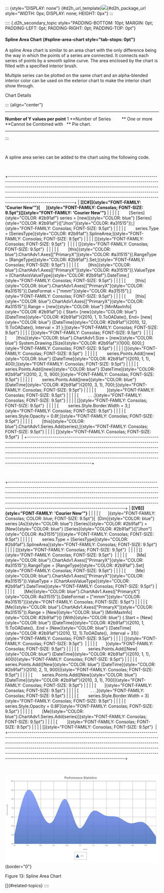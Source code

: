 ::: {style="DISPLAY: none"}
[](ms-xhelp:///?Id=d2h_url_template){#d2h_url_template}![](!package_url!){#d2h_package_url style="WIDTH: 0px; DISPLAY: none; HEIGHT: 0px"}
:::

:::: {.d2h_secondary_topic style="PADDING-BOTTOM: 10pt; MARGIN: 0pt; PADDING-LEFT: 0pt; PADDING-RIGHT: 0pt; PADDING-TOP: 0pt"}
#### Spline Area Chart {#spline-area-chart style="tab-stops: 0pt"}

A spline Area chart is similar to an area chart with the only difference being the way in which the points of a series are connected. It connects each series of points by a smooth spline curve. The area enclosed by the chart is filled with a specified interior brush.

Multiple series can be plotted on the same chart and an alpha-blended interior color can be used on the exterior chart to make the interior chart show through.

Chart Details

::: {align="center"}
  ---------------------------------- -------------
  **Number of Y values per point**   1
  **Number of Series         **      One or more
  **Cannot be Combined with   **     Pie chart.
  ---------------------------------- -------------
:::

 

A spline area series can be added to the chart using the following code.

 

+---------------------------------------------------------------------------------------------------------------------------------------------------------------------------------------------------------------------------------------------------------------------------------------------------------------------------------------------------------------------------------------------------------------------------------------+
| **[\[C#\]]{style="FONT-FAMILY: 'Courier New'"}[      ]{style="FONT-FAMILY: Consolas; FONT-SIZE: 9.5pt"}[]{style="FONT-FAMILY: 'Courier New'"}**                                                                                                                                                                                                                                                                                       |
|                                                                                                                                                                                                                                                                                                                                                                                                                                       |
| [        [Series]{style="COLOR: #2b91af"} series = [new]{style="COLOR: blue"} [Series]{style="COLOR: #2b91af"}([\"Jhon\"]{style="COLOR: #a31515"});]{style="FONT-FAMILY: Consolas; FONT-SIZE: 9.5pt"}                                                                                                                                                                                                                                 |
|                                                                                                                                                                                                                                                                                                                                                                                                                                       |
| [        series.Type = [SeriesType]{style="COLOR: #2b91af"}.SplineArea;]{style="FONT-FAMILY: Consolas; FONT-SIZE: 9.5pt"}                                                                                                                                                                                                                                                                                                             |
|                                                                                                                                                                                                                                                                                                                                                                                                                                       |
| []{style="FONT-FAMILY: Consolas; FONT-SIZE: 9.5pt"}                                                                                                                                                                                                                                                                                                                                                                                   |
|                                                                                                                                                                                                                                                                                                                                                                                                                                       |
| []{style="FONT-FAMILY: Consolas; FONT-SIZE: 9.5pt"}                                                                                                                                                                                                                                                                                                                                                                                   |
|                                                                                                                                                                                                                                                                                                                                                                                                                                       |
| [        [this]{style="COLOR: blue"}.ChartAdv1.Axes\[[\"PrimaryX\"]{style="COLOR: #a31515"}\].RangeType = [RangeType]{style="COLOR: #2b91af"}.Set;]{style="FONT-FAMILY: Consolas; FONT-SIZE: 9.5pt"}                                                                                                                                                                                                                                  |
|                                                                                                                                                                                                                                                                                                                                                                                                                                       |
| [        [this]{style="COLOR: blue"}.ChartAdv1.Axes\[[\"PrimaryX\"]{style="COLOR: #a31515"}\].ValueType = [ChartAxisValueType]{style="COLOR: #2b91af"}.DateTime;]{style="FONT-FAMILY: Consolas; FONT-SIZE: 9.5pt"}                                                                                                                                                                                                                    |
|                                                                                                                                                                                                                                                                                                                                                                                                                                       |
| [        [this]{style="COLOR: blue"}.ChartAdv1.Axes\[[\"PrimaryX\"]{style="COLOR: #a31515"}\].DateFormat = [\"mmm\"]{style="COLOR: #a31515"};]{style="FONT-FAMILY: Consolas; FONT-SIZE: 9.5pt"}                                                                                                                                                                                                                                       |
|                                                                                                                                                                                                                                                                                                                                                                                                                                       |
| [        [this]{style="COLOR: blue"}.ChartAdv1.Axes\[[\"PrimaryX\"]{style="COLOR: #a31515"}\].Range = [new]{style="COLOR: blue"} [MinMaxInfo]{style="COLOR: #2b91af"}() { Start= [new]{style="COLOR: blue"} [DateTime]{style="COLOR: #2b91af"}(2010, 1, 1).ToOADate(), End= [new]{style="COLOR: blue"} [DateTime]{style="COLOR: #2b91af"}(2010, 12, 1).ToOADate(), Interval = 31 };]{style="FONT-FAMILY: Consolas; FONT-SIZE: 9.5pt"} |
|                                                                                                                                                                                                                                                                                                                                                                                                                                       |
| []{style="FONT-FAMILY: Consolas; FONT-SIZE: 9.5pt"}                                                                                                                                                                                                                                                                                                                                                                                   |
|                                                                                                                                                                                                                                                                                                                                                                                                                                       |
| [        [this]{style="COLOR: blue"}.ChartAdv1.Size = [new]{style="COLOR: blue"} System.Drawing.[Size]{style="COLOR: #2b91af"}(1000, 600);]{style="FONT-FAMILY: Consolas; FONT-SIZE: 9.5pt"}                                                                                                                                                                                                                                          |
|                                                                                                                                                                                                                                                                                                                                                                                                                                       |
| []{style="FONT-FAMILY: Consolas; FONT-SIZE: 9.5pt"}                                                                                                                                                                                                                                                                                                                                                                                   |
|                                                                                                                                                                                                                                                                                                                                                                                                                                       |
| [        series.Points.Add([new]{style="COLOR: blue"} [DateTime]{style="COLOR: #2b91af"}(2010, 1, 1), 400);]{style="FONT-FAMILY: Consolas; FONT-SIZE: 9.5pt"}                                                                                                                                                                                                                                                                         |
|                                                                                                                                                                                                                                                                                                                                                                                                                                       |
| [        series.Points.Add([new]{style="COLOR: blue"} [DateTime]{style="COLOR: #2b91af"}(2010, 2, 1), 900);]{style="FONT-FAMILY: Consolas; FONT-SIZE: 9.5pt"}                                                                                                                                                                                                                                                                         |
|                                                                                                                                                                                                                                                                                                                                                                                                                                       |
| [        series.Points.Add([new]{style="COLOR: blue"} [DateTime]{style="COLOR: #2b91af"}(2010, 3, 1), 700);]{style="FONT-FAMILY: Consolas; FONT-SIZE: 9.5pt"}                                                                                                                                                                                                                                                                         |
|                                                                                                                                                                                                                                                                                                                                                                                                                                       |
| [         ]{style="FONT-FAMILY: Consolas; FONT-SIZE: 9.5pt"}                                                                                                                                                                                                                                                                                                                                                                          |
|                                                                                                                                                                                                                                                                                                                                                                                                                                       |
| [        . . .]{style="FONT-FAMILY: Consolas; FONT-SIZE: 9.5pt"}                                                                                                                                                                                                                                                                                                                                                                      |
|                                                                                                                                                                                                                                                                                                                                                                                                                                       |
| []{style="FONT-FAMILY: Consolas; FONT-SIZE: 9.5pt"}                                                                                                                                                                                                                                                                                                                                                                                   |
|                                                                                                                                                                                                                                                                                                                                                                                                                                       |
| [        series.Style.Border.Width = 3;]{style="FONT-FAMILY: Consolas; FONT-SIZE: 9.5pt"}                                                                                                                                                                                                                                                                                                                                             |
|                                                                                                                                                                                                                                                                                                                                                                                                                                       |
| [        series.Style.Opacity = 0.8f;]{style="FONT-FAMILY: Consolas; FONT-SIZE: 9.5pt"}                                                                                                                                                                                                                                                                                                                                               |
|                                                                                                                                                                                                                                                                                                                                                                                                                                       |
| [        [this]{style="COLOR: blue"}.ChartAdv1.Series.Add(series);]{style="FONT-FAMILY: Consolas; FONT-SIZE: 9.5pt"}                                                                                                                                                                                                                                                                                                                  |
|                                                                                                                                                                                                                                                                                                                                                                                                                                       |
| []{style="FONT-FAMILY: Consolas; FONT-SIZE: 9.5pt"}                                                                                                                                                                                                                                                                                                                                                                                   |
+---------------------------------------------------------------------------------------------------------------------------------------------------------------------------------------------------------------------------------------------------------------------------------------------------------------------------------------------------------------------------------------------------------------------------------------+

 

+-----------------------------------------------------------------------------------------------------------------------------------------------------------------------------------------------------------------------------------------------------------------------------------------------------------------------------------------------------------------------------------------------------------------------------------------------------------------+
| **[\[VB\]]{style="FONT-FAMILY: 'Courier New'"}**                                                                                                                                                                                                                                                                                                                                                                                                                |
|                                                                                                                                                                                                                                                                                                                                                                                                                                                                 |
| [      ]{style="FONT-FAMILY: Consolas; COLOR: blue; FONT-SIZE: 9.5pt"}[  [Dim]{style="COLOR: blue"} series [As]{style="COLOR: blue"} [Series]{style="COLOR: #2b91af"} = [New]{style="COLOR: blue"} [Series]{style="COLOR: #2b91af"}([\"Jhon\"]{style="COLOR: #a31515"})]{style="FONT-FAMILY: Consolas; FONT-SIZE: 9.5pt"}                                                                                                                                       |
|                                                                                                                                                                                                                                                                                                                                                                                                                                                                 |
| [        series.Type = [SeriesType]{style="COLOR: #2b91af"}.SplineArea]{style="FONT-FAMILY: Consolas; FONT-SIZE: 9.5pt"}                                                                                                                                                                                                                                                                                                                                        |
|                                                                                                                                                                                                                                                                                                                                                                                                                                                                 |
| []{style="FONT-FAMILY: Consolas; FONT-SIZE: 9.5pt"}                                                                                                                                                                                                                                                                                                                                                                                                             |
|                                                                                                                                                                                                                                                                                                                                                                                                                                                                 |
| []{style="FONT-FAMILY: Consolas; FONT-SIZE: 9.5pt"}                                                                                                                                                                                                                                                                                                                                                                                                             |
|                                                                                                                                                                                                                                                                                                                                                                                                                                                                 |
| [        [Me]{style="COLOR: blue"}.ChartAdv1.Axes([\"PrimaryX\"]{style="COLOR: #a31515"}).RangeType = [RangeType]{style="COLOR: #2b91af"}.Set]{style="FONT-FAMILY: Consolas; FONT-SIZE: 9.5pt"}                                                                                                                                                                                                                                                                 |
|                                                                                                                                                                                                                                                                                                                                                                                                                                                                 |
| [        [Me]{style="COLOR: blue"}.ChartAdv1.Axes([\"PrimaryX\"]{style="COLOR: #a31515"}).ValueType = [ChartAxisValueType]{style="COLOR: #2b91af"}.DateTime]{style="FONT-FAMILY: Consolas; FONT-SIZE: 9.5pt"}                                                                                                                                                                                                                                                   |
|                                                                                                                                                                                                                                                                                                                                                                                                                                                                 |
| [        [Me]{style="COLOR: blue"}.ChartAdv1.Axes([\"PrimaryX\"]{style="COLOR: #a31515"}).DateFormat = [\"mmm\"]{style="COLOR: #a31515"}]{style="FONT-FAMILY: Consolas; FONT-SIZE: 9.5pt"}                                                                                                                                                                                                                                                                      |
|                                                                                                                                                                                                                                                                                                                                                                                                                                                                 |
| [        [Me]{style="COLOR: blue"}.ChartAdv1.Axes([\"PrimaryX\"]{style="COLOR: #a31515"}).Range = [New]{style="COLOR: blue"} [MinMaxInfo]{style="COLOR: #2b91af"}() [With]{style="COLOR: blue"} {.Start = [New]{style="COLOR: blue"} [DateTime]{style="COLOR: #2b91af"}(2010, 1, 1).ToOADate(), .End = [New]{style="COLOR: blue"} [DateTime]{style="COLOR: #2b91af"}(2010, 12, 1).ToOADate(), .Interval = 31}]{style="FONT-FAMILY: Consolas; FONT-SIZE: 9.5pt"} |
|                                                                                                                                                                                                                                                                                                                                                                                                                                                                 |
| []{style="FONT-FAMILY: Consolas; FONT-SIZE: 9.5pt"}                                                                                                                                                                                                                                                                                                                                                                                                             |
|                                                                                                                                                                                                                                                                                                                                                                                                                                                                 |
| [       ]{style="FONT-FAMILY: Consolas; FONT-SIZE: 9.5pt"}                                                                                                                                                                                                                                                                                                                                                                                                      |
|                                                                                                                                                                                                                                                                                                                                                                                                                                                                 |
| [        series.Points.Add([New]{style="COLOR: blue"} [DateTime]{style="COLOR: #2b91af"}(2010, 1, 1), 400)]{style="FONT-FAMILY: Consolas; FONT-SIZE: 9.5pt"}                                                                                                                                                                                                                                                                                                    |
|                                                                                                                                                                                                                                                                                                                                                                                                                                                                 |
| [        series.Points.Add([New]{style="COLOR: blue"} [DateTime]{style="COLOR: #2b91af"}(2010, 2, 1), 900)]{style="FONT-FAMILY: Consolas; FONT-SIZE: 9.5pt"}                                                                                                                                                                                                                                                                                                    |
|                                                                                                                                                                                                                                                                                                                                                                                                                                                                 |
| [        series.Points.Add([New]{style="COLOR: blue"} [DateTime]{style="COLOR: #2b91af"}(2010, 3, 1), 700)]{style="FONT-FAMILY: Consolas; FONT-SIZE: 9.5pt"}                                                                                                                                                                                                                                                                                                    |
|                                                                                                                                                                                                                                                                                                                                                                                                                                                                 |
| [       ]{style="FONT-FAMILY: Consolas; FONT-SIZE: 9.5pt"}                                                                                                                                                                                                                                                                                                                                                                                                      |
|                                                                                                                                                                                                                                                                                                                                                                                                                                                                 |
| [          . . .]{style="FONT-FAMILY: Consolas; FONT-SIZE: 9.5pt"}                                                                                                                                                                                                                                                                                                                                                                                              |
|                                                                                                                                                                                                                                                                                                                                                                                                                                                                 |
| [        series.Style.Border.Width = 3]{style="FONT-FAMILY: Consolas; FONT-SIZE: 9.5pt"}                                                                                                                                                                                                                                                                                                                                                                        |
|                                                                                                                                                                                                                                                                                                                                                                                                                                                                 |
| [        series.Style.Opacity = 0.8F]{style="FONT-FAMILY: Consolas; FONT-SIZE: 9.5pt"}                                                                                                                                                                                                                                                                                                                                                                          |
|                                                                                                                                                                                                                                                                                                                                                                                                                                                                 |
| [        [Me]{style="COLOR: blue"}.ChartAdv1.Series.Add(series)]{style="FONT-FAMILY: Consolas; FONT-SIZE: 9.5pt"}                                                                                                                                                                                                                                                                                                                                               |
|                                                                                                                                                                                                                                                                                                                                                                                                                                                                 |
| [        ]{style="FONT-FAMILY: Consolas; FONT-SIZE: 9.5pt"}                                                                                                                                                                                                                                                                                                                                                                                                     |
|                                                                                                                                                                                                                                                                                                                                                                                                                                                                 |
| []{style="FONT-FAMILY: Consolas; FONT-SIZE: 9.5pt"}                                                                                                                                                                                                                                                                                                                                                                                                             |
+-----------------------------------------------------------------------------------------------------------------------------------------------------------------------------------------------------------------------------------------------------------------------------------------------------------------------------------------------------------------------------------------------------------------------------------------------------------------+

 

![Description: C:\\Users\\rubyp\\AppData\\Local\\Temp\\Rar\$DI65.072\\SplineArea.png](ImagesExt/image113_21.jpg){border="0"}

Figure 13: Spline Area Chart

[]{#related-topics}
::::
